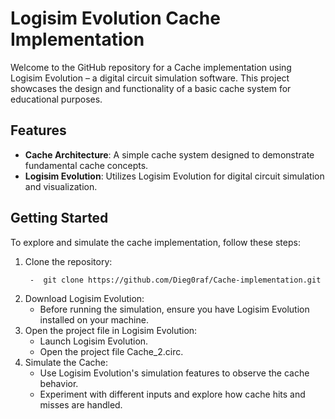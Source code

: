 # Logisim Evolution Cache Implementation

Welcome to the GitHub repository for a Cache implementation using Logisim Evolution – a digital circuit simulation software. This project showcases the design and functionality of a basic cache system for educational purposes.

## Features
- **Cache Architecture**: A simple cache system designed to demonstrate fundamental cache concepts.
- **Logisim Evolution**: Utilizes Logisim Evolution for digital circuit simulation and visualization.

## Getting Started
To explore and simulate the cache implementation, follow these steps:

1. Clone the repository:
   ```bash
    -  git clone https://github.com/Dieg0raf/Cache-implementation.git
2.  Download Logisim Evolution:
    -  Before running the simulation, ensure you have Logisim Evolution installed on your machine.
3.  Open the project file in Logisim Evolution:
    -  Launch Logisim Evolution.
    -  Open the project file Cache_2.circ.
4.  Simulate the Cache:
    -  Use Logisim Evolution's simulation features to observe the cache behavior.
    -  Experiment with different inputs and explore how cache hits and misses are handled.
